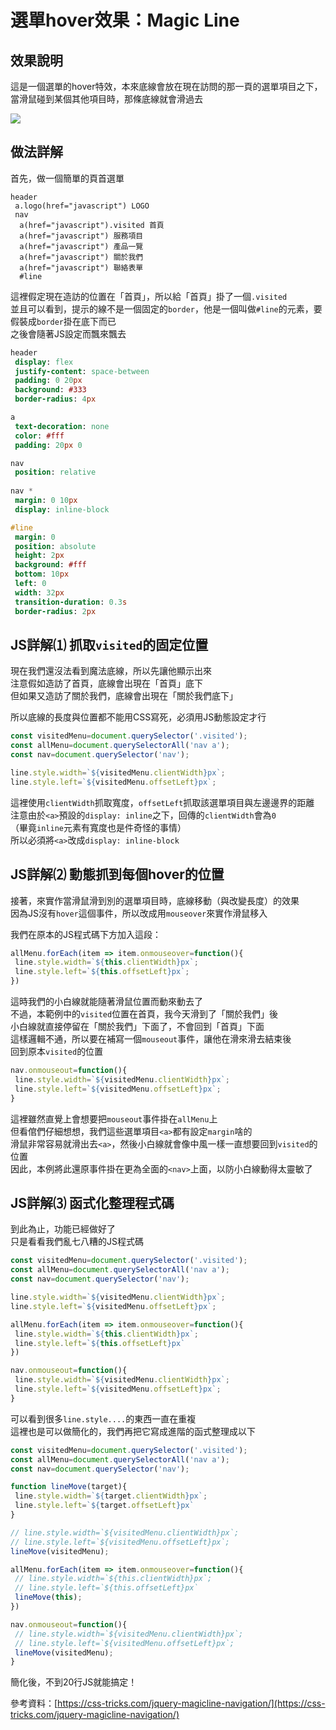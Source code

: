 # 選單hover效果：Magic Line

## 效果說明

這是一個選單的hover特效，本來底線會放在現在訪問的那一頁的選單項目之下，當滑鼠碰到某個其他項目時，那條底線就會滑過去

![](https://raw.githubusercontent.com/ianchen0419/notes/master/img/選單hover效果：Magic%20Line/01.png)

## 做法詳解

首先，做一個簡單的頁首選單

```pug
header
 a.logo(href="javascript") LOGO
 nav
  a(href="javascript").visited 首頁
  a(href="javascript") 服務項目
  a(href="javascript") 產品一覽
  a(href="javascript") 關於我們
  a(href="javascript") 聯絡表單
  #line
```

這裡假定現在造訪的位置在「首頁」，所以給「首頁」掛了一個`.visited`  
並且可以看到，提示的線不是一個固定的`border`，他是一個叫做`#line`的元素，要假裝成`border`掛在底下而已  
之後會隨著JS設定而飄來飄去

```sass
header
 display: flex
 justify-content: space-between
 padding: 0 20px
 background: #333
 border-radius: 4px

a
 text-decoration: none
 color: #fff
 padding: 20px 0

nav
 position: relative
 
nav *
 margin: 0 10px
 display: inline-block

#line
 margin: 0
 position: absolute
 height: 2px
 background: #fff
 bottom: 10px
 left: 0
 width: 32px
 transition-duration: 0.3s
 border-radius: 2px
```

## JS詳解⑴ 抓取`visited`的固定位置

現在我們還沒法看到魔法底線，所以先讓他顯示出來  
注意假如造訪了首頁，底線會出現在「首頁」底下  
但如果又造訪了關於我們，底線會出現在「關於我們底下」    

所以底線的長度與位置都不能用CSS寫死，必須用JS動態設定才行

```javascript
const visitedMenu=document.querySelector('.visited');
const allMenu=document.querySelectorAll('nav a');
const nav=document.querySelector('nav');

line.style.width=`${visitedMenu.clientWidth}px`;
line.style.left=`${visitedMenu.offsetLeft}px`;
```

這裡使用`clientWidth`抓取寬度，`offsetLeft`抓取該選單項目與左邊邊界的距離  
注意由於`<a>`預設的`display: inline`之下，回傳的`clientWidth`會為`0`  
（畢竟`inline`元素有寬度也是件奇怪的事情）  
所以必須將`<a>`改成`display: inline-block`

## JS詳解⑵ 動態抓到每個hover的位置

接著，來實作當滑鼠滑到別的選單項目時，底線移動（與改變長度）的效果  
因為JS沒有`hover`這個事件，所以改成用`mouseover`來實作滑鼠移入    

我們在原本的JS程式碼下方加入這段：

```javascript
allMenu.forEach(item => item.onmouseover=function(){
 line.style.width=`${this.clientWidth}px`;
 line.style.left=`${this.offsetLeft}px`;
})
```

這時我們的小白線就能隨著滑鼠位置而動來動去了  
不過，本範例中的`visited`位置在首頁，我今天滑到了「關於我們」後  
小白線就直接停留在「關於我們」下面了，不會回到「首頁」下面  
這樣邏輯不通，所以要在補寫一個`mouseout`事件，讓他在滑來滑去結束後  
回到原本`visited`的位置

```javascript
nav.onmouseout=function(){
 line.style.width=`${visitedMenu.clientWidth}px`;
 line.style.left=`${visitedMenu.offsetLeft}px`;
}
```

這裡雖然直覺上會想要把`mouseout`事件掛在`allMenu`上  
但看倌們仔細想想，我們這些選單項目`<a>`都有設定`margin`啥的  
滑鼠非常容易就滑出去`<a>`，然後小白線就會像中風一樣一直想要回到`visited`的位置  
因此，本例將此還原事件掛在更為全面的`<nav>`上面，以防小白線動得太靈敏了

## JS詳解⑶ 函式化整理程式碼

到此為止，功能已經做好了  
只是看看我們亂七八糟的JS程式碼

```javascript
const visitedMenu=document.querySelector('.visited');
const allMenu=document.querySelectorAll('nav a');
const nav=document.querySelector('nav');

line.style.width=`${visitedMenu.clientWidth}px`;
line.style.left=`${visitedMenu.offsetLeft}px`;

allMenu.forEach(item => item.onmouseover=function(){
 line.style.width=`${this.clientWidth}px`;
 line.style.left=`${this.offsetLeft}px`
})

nav.onmouseout=function(){
 line.style.width=`${visitedMenu.clientWidth}px`;
 line.style.left=`${visitedMenu.offsetLeft}px`;
}
```

可以看到很多`line.style....`的東西一直在重複  
這裡也是可以做簡化的，我們再把它寫成進階的函式整理成以下

```javascript
const visitedMenu=document.querySelector('.visited');
const allMenu=document.querySelectorAll('nav a');
const nav=document.querySelector('nav');

function lineMove(target){
 line.style.width=`${target.clientWidth}px`;
 line.style.left=`${target.offsetLeft}px`
}

// line.style.width=`${visitedMenu.clientWidth}px`;
// line.style.left=`${visitedMenu.offsetLeft}px`;
lineMove(visitedMenu);

allMenu.forEach(item => item.onmouseover=function(){
 // line.style.width=`${this.clientWidth}px`;
 // line.style.left=`${this.offsetLeft}px`
 lineMove(this);
})

nav.onmouseout=function(){
 // line.style.width=`${visitedMenu.clientWidth}px`;
 // line.style.left=`${visitedMenu.offsetLeft}px`;
 lineMove(visitedMenu);
}
```

簡化後，不到20行JS就能搞定！

參考資料：[https://css-tricks.com/jquery-magicline-navigation/](https://css-tricks.com/jquery-magicline-navigation/)
